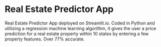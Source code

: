 # Real Estate Predictor App 

Real Estate Predictor App deployed on Streamlit.io. Coded in Python and utilizing a regression machine learning algorithm, it gives the user a price prediction for a real estate property within 10 states by entering a few property features. Over 77% accurate. 
